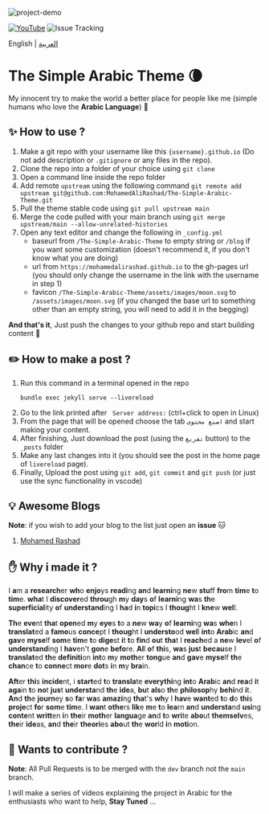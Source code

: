 ![project-demo](https://github.com/MohamedAliRashad/The-Simple-Arabic-Theme/blob/main/assets/project-demo.gif)


[![YouTube](https://img.shields.io/badge/YouTube-%23FF0000.svg?style=for-the-badge&logo=YouTube&logoColor=white)](https://www.youtube.com/watch?v=fAVbuk-5PCI) ![Issue Tracking](	https://img.shields.io/github/issues/MohamedAliRashad/The-Simple-Arabic-Theme?style=for-the-badge&logo=appveyor)

English | [العربية](https://github.com/MohamedAliRashad/The-Simple-Arabic-Theme/blob/main/README.AR.md)

# The Simple Arabic Theme :waning_crescent_moon:
My innocent try to make the world a better place for people like me (simple humans who love the **Arabic Language**) :seedling: 

## :sparkles: How to use ?
1. Make a git repo with your username like this `{username}.github.io` (Do not add description or `.gitignore` or any files in the repo).
1. Clone the repo into a folder of your choice using `git clone`
1. Open a command line inside the repo folder
1. Add remote `upstream` using the following command `git remote add upstream git@github.com:MohamedAliRashad/The-Simple-Arabic-Theme.git`
1. Pull the theme stable code using `git pull upstream main`
1. Merge the code pulled with your main branch using `git merge upstream/main --allow-unrelated-histories`
1. Open any text editor and change the following in `_config.yml`
    - baseurl from `/The-Simple-Arabic-Theme` to empty string or `/blog` if you want some customization (doesn't recommend it, if you don't know what you are doing) 
    - url from `https://mohamedalirashad.github.io` to the gh-pages url (you should only change the username in the link with the username in step 1)
    - favicon `/The-Simple-Arabic-Theme/assets/images/moon.svg` to `/assets/images/moon.svg` (if you changed the base url to something other than an empty string, you will need to add it in the begging)

**And that's it**, Just push the changes to your github repo and start building content :tada:

## :pencil2: How to make a post ?
1. Run this command in a terminal opened in the repo
    ```
    bundle exec jekyll serve --livereload
    ```
2. Go to the link printed after ` Server address:` (ctrl+click to open in Linux)
3. From the page that will be opened choose the tab `اصنع محتوى` and start making your content.
4. After finishing, Just download the post (using the `تفريغ` button) to the `_posts` folder
5. Make any last changes into it (you should see the post in the home page of `livereload` page).
6. Finally, Upload the post using `git add`, `git commit` and `git push` (or just use the sync functionality in vscode)

## :bulb: Awesome Blogs
**Note**: if you wish to add your blog to the list just open an **issue** :cat:
1. [Mohamed Rashad](https://github.com/MohamedAliRashad/mohamedalirashad.github.io)


## :hand: Why i made it ?

I <b>a</b>m a <b>research</b>er <b>wh</b>o <b>enjo</b>ys <b>readi</b>ng <b>an</b>d <b>learni</b>ng <b>ne</b>w <b>stu</b>ff <b>fro</b>m <b>tim</b>e <b>t</b>o <b>tim</b>e. <b>wha</b>t I <b>discover</b>ed <b>throu</b>gh <b>m</b>y <b>day</b>s <b>o</b>f <b>learni</b>ng <b>wa</b>s <b>th</b>e <b>superficial</b>ity <b>o</b>f <b>understand</b>ing I <b>ha</b>d <b>i</b>n <b>topi</b>cs I <b>thoug</b>ht I <b>kne</b>w <b>wel</b>l.

<b>Th</b>e <b>eve</b>nt <b>tha</b>t <b>open</b>ed <b>m</b>y <b>eye</b>s <b>t</b>o a <b>ne</b>w <b>wa</b>y <b>o</b>f <b>learni</b>ng <b>wa</b>s <b>whe</b>n I <b>translat</b>ed a <b>famo</b>us <b>conce</b>pt I <b>thoug</b>ht I <b>understo</b>od <b>wel</b>l <b>int</b>o <b>Arab</b>ic <b>an</b>d <b>gav</b>e <b>myse</b>lf <b>som</b>e <b>tim</b>e <b>t</b>o <b>dige</b>st <b>i</b>t <b>t</b>o <b>fin</b>d <b>ou</b>t <b>tha</b>t I <b>reach</b>ed a <b>ne</b>w <b>lev</b>el <b>o</b>f <b>understand</b>ing I <b>hav</b>en't <b>gon</b>e <b>befo</b>re. <b>Al</b>l <b>o</b>f <b>thi</b>s, <b>wa</b>s <b>jus</b>t <b>becau</b>se I <b>translat</b>ed <b>th</b>e <b>definiti</b>on <b>int</b>o <b>m</b>y <b>moth</b>er <b>tong</b>ue <b>an</b>d <b>gav</b>e <b>myse</b>lf <b>th</b>e <b>chan</b>ce <b>t</b>o <b>conne</b>ct <b>mor</b>e <b>dot</b>s <b>i</b>n <b>m</b>y <b>bra</b>in.

<b>Aft</b>er <b>thi</b>s <b>incide</b>nt, i <b>start</b>ed <b>t</b>o <b>transla</b>te <b>everythi</b>ng <b>int</b>o <b>Arab</b>ic <b>an</b>d <b>rea</b>d <b>i</b>t <b>aga</b>in <b>t</b>o <b>no</b>t <b>jus</b>t <b>understa</b>nd <b>th</b>e <b>ide</b>a, <b>bu</b>t <b>als</b>o <b>th</b>e <b>philosop</b>hy <b>behi</b>nd <b>i</b>t. <b>An</b>d <b>th</b>e <b>journ</b>ey <b>s</b>o <b>fa</b>r <b>wa</b>s <b>amazi</b>ng <b>tha</b>t's <b>wh</b>y I <b>hav</b>e <b>want</b>ed <b>t</b>o <b>d</b>o <b>thi</b>s <b>proje</b>ct <b>fo</b>r <b>som</b>e <b>tim</b>e. I <b>wan</b>t <b>othe</b>rs <b>lik</b>e <b>m</b>e <b>t</b>o <b>lea</b>rn <b>an</b>d <b>understa</b>nd <b>usi</b>ng <b>conte</b>nt <b>writt</b>en <b>i</b>n <b>the</b>ir <b>moth</b>er <b>langua</b>ge <b>an</b>d <b>t</b>o <b>wri</b>te <b>abo</b>ut <b>themselv</b>es, <b>the</b>ir <b>ide</b>as, <b>an</b>d <b>the</b>ir <b>theori</b>es <b>abo</b>ut <b>th</b>e <b>wor</b>ld <b>i</b>n <b>moti</b>on.

## :construction_worker: Wants to contribute ?

**Note**: All Pull Requests is to be merged with the `dev` branch not the `main` branch.

I will make a series of videos explaining the project in Arabic for the enthusiasts who want  to help, **Stay Tuned** ...
